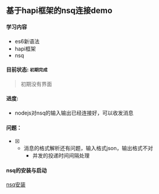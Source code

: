 ## 基于hapi框架的nsq连接demo

#### 学习内容
+ es6新语法
+ hapi框架
+ nsq

#### 目前状态: `初期完成`
> 初期没有界面

#### 进度:
+ nodejs对nsq的输入输出已经连接好，可以收发消息

#### 问题：
- [x] - 消息的格式解析还有问题，输入格式json，输出格式不对
      - 并发的投递时间间隔处理

#### nsq的安装与启动
[nsq安装](http://note.youdao.com/noteshare?id=e3db56fd2c32c2e411b27fb41701f599&sub=WEB0103121457810e443ebed3f4a184e2e5)